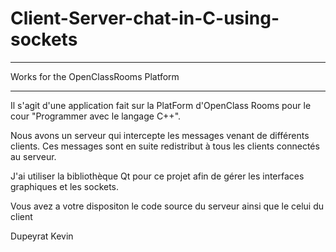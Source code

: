 # Client-Server-chat-in-C-using-sockets

---------------------------------------

Works for the OpenClassRooms Platform


---------------------------------------

Il s'agit d'une application fait sur la PlatForm d'OpenClass Rooms
pour le cour "Programmer avec le langage C++".

Nous avons un serveur qui intercepte les messages venant de différents
clients.
Ces messages sont en suite redistribut à tous les clients connectés au
serveur.

J'ai utiliser la bibliothèque Qt pour ce projet afin de 
gérer les interfaces graphiques et les sockets.

Vous avez a votre dispositon le code source du serveur ainsi
que le celui du client



Dupeyrat Kevin

